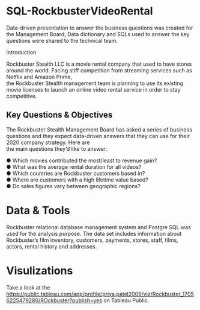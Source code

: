 # SQL-RockbusterVideoRental

Data-driven presentation to answer the business questions was created for the Management Board, Data dictionary and SQLs used to answer the key questions were shared to the technical team.

 Introduction

Rockbuster  Stealth  LLC  is  a  movie  rental  company  that  used  to  have  stores  around  the   world.   Facing  stiff  competition  from  streaming  services  such  as  Netflix  and  Amazon  Prime,   
the  Rockbuster  Stealth  management  team  is  planning  to  use  its  existing  movie  licenses  to   launch  an  online  video  rental  service  in  order  to  stay  competitive.

## Key Questions & Objectives

The  Rockbuster  Stealth  Management  Board  has  asked  a  series  of  business  questions  and   they  expect  data-driven  answers  that  they  can  use  for  their  2020   company  strategy.  Here  are   
the  main  questions  they’d  like  to  answer: 

● Which  movies  contributed  the  most/least  to  revenue  gain?     
● What  was  the  average  rental  duration  for  all  videos?   
● Which  countries  are  Rockbuster  customers  based  in?   
● Where  are  customers  with  a  high  lifetime  value  based?   
● Do  sales  figures  vary  between  geographic  regions? 

# Data & Tools

Rockbuster relational database management system and Postgre SQL was used for the analysis purpose. The data set includes information about Rockbuster’s film inventory, customers, payments, stores, staff, films, actors, rental history and addresses.

# Visulizations

Take a look at the https://public.tableau.com/app/profile/priya.patel2009/viz/Rockbuster_17056225479280/ROckbuster?publish=yes on Tableau Public.
